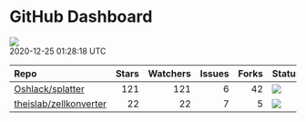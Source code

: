 GitHub Dashboard
================

![](https://github.com/lazappi/gh-dashboard/workflows/Render%20Status/badge.svg)  
2020-12-25 01:28:18 UTC

| Repo                                                                | Stars | Watchers | Issues | Forks | Status                                                                                                                                                  | Commit                                                                                                                                              |
| :------------------------------------------------------------------ | ----: | -------: | -----: | ----: | :------------------------------------------------------------------------------------------------------------------------------------------------------ | :-------------------------------------------------------------------------------------------------------------------------------------------------- |
| [Oshlack/splatter](https://github.com/Oshlack/splatter)             |   121 |      121 |      6 |    42 | [![](https://github.com/Oshlack/splatter/workflows/R-CMD-check-bioc/badge.svg)](https://github.com/Oshlack/splatter/actions/runs/393553050)             | <a href="https://github.com/Oshlack/splatter/commit/0371168e8df6917b8a1b46a1d1a865b78ff5d35d" title="Update NEWS again">037116</a>                  |
| [theislab/zellkonverter](https://github.com/theislab/zellkonverter) |    22 |       22 |      7 |     5 | [![](https://github.com/theislab/zellkonverter/workflows/R-CMD-check-bioc/badge.svg)](https://github.com/theislab/zellkonverter/actions/runs/432174346) | <a href="https://github.com/theislab/zellkonverter/commit/320aa15d61ee2d084bfba0310bddbc547dd1c2a3" title="Bump version and update NEWS">320aa1</a> |
